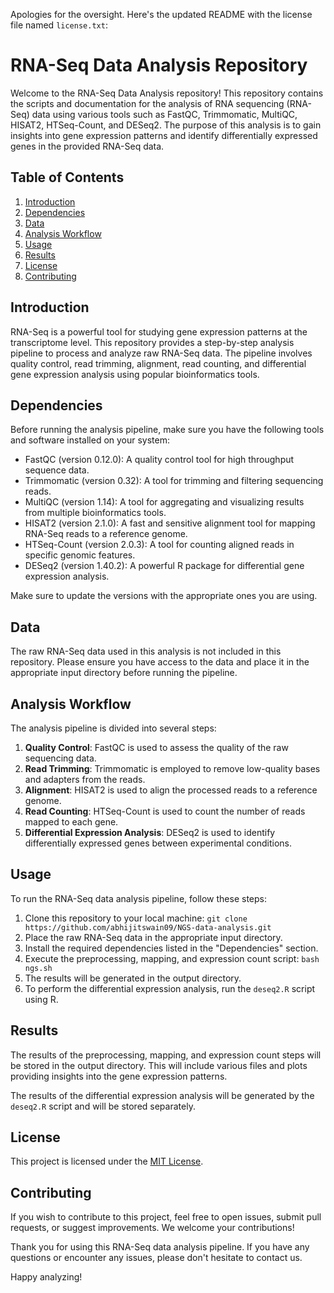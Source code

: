 Apologies for the oversight. Here's the updated README with the license file named `license.txt`:

# RNA-Seq Data Analysis Repository

Welcome to the RNA-Seq Data Analysis repository! This repository contains the scripts and documentation for the analysis of RNA sequencing (RNA-Seq) data using various tools such as FastQC, Trimmomatic, MultiQC, HISAT2, HTSeq-Count, and DESeq2. The purpose of this analysis is to gain insights into gene expression patterns and identify differentially expressed genes in the provided RNA-Seq data.

## Table of Contents

1. [Introduction](#introduction)
2. [Dependencies](#dependencies)
3. [Data](#data)
4. [Analysis Workflow](#analysis-workflow)
5. [Usage](#usage)
6. [Results](#results)
7. [License](#license)
8. [Contributing](#contributing)

## Introduction

RNA-Seq is a powerful tool for studying gene expression patterns at the transcriptome level. This repository provides a step-by-step analysis pipeline to process and analyze raw RNA-Seq data. The pipeline involves quality control, read trimming, alignment, read counting, and differential gene expression analysis using popular bioinformatics tools.

## Dependencies

Before running the analysis pipeline, make sure you have the following tools and software installed on your system:

- FastQC (version 0.12.0): A quality control tool for high throughput sequence data.
- Trimmomatic (version 0.32): A tool for trimming and filtering sequencing reads.
- MultiQC (version 1.14): A tool for aggregating and visualizing results from multiple bioinformatics tools.
- HISAT2 (version 2.1.0): A fast and sensitive alignment tool for mapping RNA-Seq reads to a reference genome.
- HTSeq-Count (version 2.0.3): A tool for counting aligned reads in specific genomic features.
- DESeq2 (version 1.40.2): A powerful R package for differential gene expression analysis.

Make sure to update the versions with the appropriate ones you are using.

## Data

The raw RNA-Seq data used in this analysis is not included in this repository. Please ensure you have access to the data and place it in the appropriate input directory before running the pipeline.

## Analysis Workflow

The analysis pipeline is divided into several steps:

1. **Quality Control**: FastQC is used to assess the quality of the raw sequencing data.
2. **Read Trimming**: Trimmomatic is employed to remove low-quality bases and adapters from the reads.
3. **Alignment**: HISAT2 is used to align the processed reads to a reference genome.
4. **Read Counting**: HTSeq-Count is used to count the number of reads mapped to each gene.
5. **Differential Expression Analysis**: DESeq2 is used to identify differentially expressed genes between experimental conditions.

## Usage

To run the RNA-Seq data analysis pipeline, follow these steps:

1. Clone this repository to your local machine: `git clone https://github.com/abhijitswain09/NGS-data-analysis.git`
2. Place the raw RNA-Seq data in the appropriate input directory.
3. Install the required dependencies listed in the "Dependencies" section.
4. Execute the preprocessing, mapping, and expression count script: `bash ngs.sh`
5. The results will be generated in the output directory.
6. To perform the differential expression analysis, run the `deseq2.R` script using R.

## Results

The results of the preprocessing, mapping, and expression count steps will be stored in the output directory. This will include various files and plots providing insights into the gene expression patterns.

The results of the differential expression analysis will be generated by the `deseq2.R` script and will be stored separately.

## License

This project is licensed under the [MIT License](license.txt).

## Contributing

If you wish to contribute to this project, feel free to open issues, submit pull requests, or suggest improvements. We welcome your contributions!

Thank you for using this RNA-Seq data analysis pipeline. If you have any questions or encounter any issues, please don't hesitate to contact us.

Happy analyzing!
